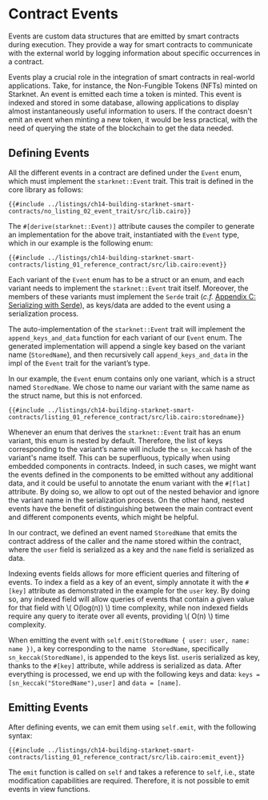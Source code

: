 # Contract Events

Events are custom data structures that are emitted by smart contracts during execution. They provide a way for smart contracts to communicate with the external world by logging information about specific occurrences in a contract.

Events play a crucial role in the integration of smart contracts in real-world applications. Take, for instance, the Non-Fungible Tokens (NFTs) minted on Starknet. An event is emitted each time a token is minted. This event is indexed and stored in some database, allowing applications to display almost instantaneously useful information to users. If the contract doesn't emit an event when minting a new token, it would be less practical, with the need of querying the state of the blockchain to get the data needed.

## Defining Events

All the different events in a contract are defined under the `Event` enum, which must implement the `starknet::Event` trait. This trait is defined in the core library as follows:

```cairo,noplayground
{{#include ../listings/ch14-building-starknet-smart-contracts/no_listing_02_event_trait/src/lib.cairo}}
```

The `#[derive(starknet::Event)]` attribute causes the compiler to generate an implementation for the above trait,
instantiated with the `Event` type, which in our example is the following enum:

```cairo,noplayground
{{#include ../listings/ch14-building-starknet-smart-contracts/listing_01_reference_contract/src/lib.cairo:event}}
```

Each variant of the `Event` enum has to be a struct or an enum, and each variant needs to implement the `starknet::Event` trait itself. Moreover, the members of these variants must implement the `Serde` trait (_c.f._ [Appendix C: Serializing with Serde][serde appendix]), as keys/data are added to the event using a serialization process.

The auto-implementation of the `starknet::Event` trait will implement the `append_keys_and_data` function for each variant of our `Event` enum. The generated implementation will append a single key based on the variant name (`StoredName`), and then recursively call `append_keys_and_data` in the impl of the `Event` trait for the variant’s type.

In our example, the `Event` enum contains only one variant, which is a struct named `StoredName`. We chose to name our variant with the same name as the struct name, but this is not enforced.

```cairo,noplayground
{{#include ../listings/ch14-building-starknet-smart-contracts/listing_01_reference_contract/src/lib.cairo:storedname}}
```

Whenever an enum that derives the `starknet::Event` trait has an enum variant, this enum is nested by default. Therefore, the list of keys corresponding to the variant’s name will include the `sn_keccak` hash of the variant's name itself. This can be superfluous, typically when using embedded components in contracts. Indeed, in such cases, we might want the events defined in the components to be emitted without any additional data, and it could be useful to annotate the enum variant with the `#[flat]` attribute. By doing so, we allow to opt out of the nested behavior and ignore the variant name in the serialization process. On the other hand, nested events have the benefit of distinguishing between the main contract event and different components events, which might be helpful.

In our contract, we defined an event named `StoredName` that emits the contract address of the caller and the name stored within the contract, where the `user` field is serialized as a key and the `name` field is serialized as data.

Indexing events fields allows for more efficient queries and filtering of events. To index a field as a key of an event, simply annotate it with the `#[key]` attribute as demonstrated in the example for the `user` key. By doing so, any indexed field will allow queries of events that contain a given value for that field with \\( O(log(n)) \\) time complexity, while non indexed fields require any query to iterate over all events, providing \\( O(n) \\) time complexity.

When emitting the event with `self.emit(StoredName { user: user, name: name })`, a key corresponding to the name ` StoredName`, specifically `sn_keccak(StoredName)`, is appended to the keys list. `user`is serialized as key, thanks to the `#[key]` attribute, while address is serialized as data. After everything is processed, we end up with the following keys and data: `keys = [sn_keccak("StoredName"),user]` and `data = [name]`.

[serde appendix]: ./appendix-03-derivable-traits.md#serializing-with_serde

## Emitting Events

After defining events, we can emit them using `self.emit`, with the following syntax:

```cairo,noplayground
{{#include ../listings/ch14-building-starknet-smart-contracts/listing_01_reference_contract/src/lib.cairo:emit_event}}
```

The `emit` function is called on `self` and takes a reference to `self`, i.e., state modification capabilities are required. Therefore, it is not possible to emit events in view functions.

